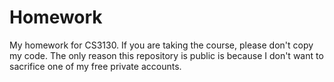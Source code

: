 # Homework

My homework for CS3130. If you are taking the course, please don't copy my code. The only reason
this repository is public is because I don't want to sacrifice one of my free private accounts.
